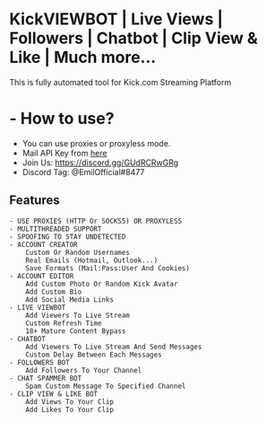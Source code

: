 
# KickVIEWBOT | Live Views | Followers | Chatbot | Clip View & Like | Much more...

This is fully automated tool for Kick.com Streaming Platform

# - How to use?
- You can use proxies or proxyless mode.
- Mail API Key from [here](https://kopeechka.store)
- Join Us: https://discord.gg/GUdRCRwGRg
- Discord Tag: @EmilOfficial#8477





## Features
```
- USE PROXIES (HTTP Or SOCKS5) OR PROXYLESS
- MULTITHREADED SUPPORT
- SPOOFING TO STAY UNDETECTED
- ACCOUNT CREATOR
    Custom Or Random Usernames
    Real Emails (Hotmail, Outlook...)
    Save Formats (Mail:Pass:User And Cookies)
- ACCOUNT EDITOR
    Add Custom Photo Or Random Kick Avatar 
    Add Custom Bio 
    Add Social Media Links
- LIVE VIEWBOT
    Add Viewers To Live Stream
    Custom Refresh Time
    18+ Mature Content Bypass
- CHATBOT
    Add Viewers To Live Stream And Send Messages
    Custom Delay Between Each Messages
- FOLLOWERS BOT
    Add Followers To Your Channel
- CHAT SPAMMER BOT
    Spam Custom Message To Specified Channel
- CLIP VIEW & LIKE BOT
    Add Views To Your Clip
    Add Likes To Your Clip
```

